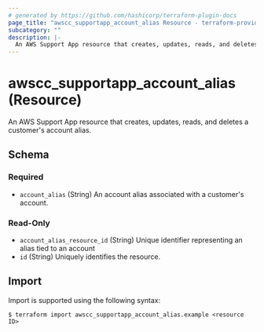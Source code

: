 ```yaml
---
# generated by https://github.com/hashicorp/terraform-plugin-docs
page_title: "awscc_supportapp_account_alias Resource - terraform-provider-awscc"
subcategory: ""
description: |-
  An AWS Support App resource that creates, updates, reads, and deletes a customer's account alias.
---
```


# awscc_supportapp_account_alias (Resource)

An AWS Support App resource that creates, updates, reads, and deletes a customer's account alias.



<!-- schema generated by tfplugindocs -->
## Schema

### Required

- `account_alias` (String) An account alias associated with a customer's account.

### Read-Only

- `account_alias_resource_id` (String) Unique identifier representing an alias tied to an account
- `id` (String) Uniquely identifies the resource.

## Import

Import is supported using the following syntax:

```shell
$ terraform import awscc_supportapp_account_alias.example <resource ID>
```
